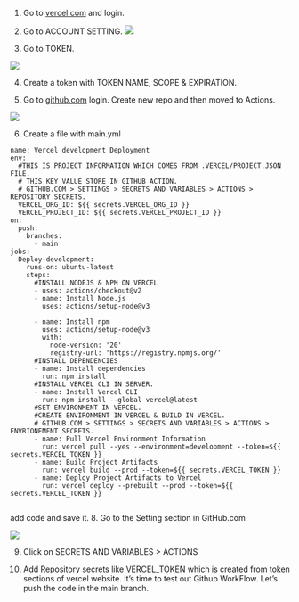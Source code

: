 
1. Go to [vercel.com](https://vercel.com) and login.
2. Go to ACCOUNT SETTING.
![](/images/Screenshot%202024-08-24%20at%2012.41.51 PM.png)

3.  Go to TOKEN.

![](/images/Screenshot%202024-08-24%20at%2012.48.03 PM.png)

4. Create a token with TOKEN NAME, SCOPE & EXPIRATION.

5. Go to [github.com](https://github.com) login. Create new repo and then moved to Actions.

![](/images/Screenshot%202024-08-24%20at%2012.52.26 PM.png)

6. Create a file with main.yml

```
name: Vercel development Deployment
env:
  #THIS IS PROJECT INFORMATION WHICH COMES FROM .VERCEL/PROJECT.JSON FILE.
  # THIS KEY VALUE STORE IN GITHUB ACTION. 
  # GITHUB.COM > SETTINGS > SECRETS AND VARIABLES > ACTIONS > REPOSITORY SECRETS.
  VERCEL_ORG_ID: ${{ secrets.VERCEL_ORG_ID }}
  VERCEL_PROJECT_ID: ${{ secrets.VERCEL_PROJECT_ID }}
on:
  push:
    branches:
      - main
jobs:
  Deploy-development:
    runs-on: ubuntu-latest
    steps:
      #INSTALL NODEJS & NPM ON VERCEL
      - uses: actions/checkout@v2
      - name: Install Node.js
        uses: actions/setup-node@v3

      - name: Install npm
        uses: actions/setup-node@v3
        with:
          node-version: '20'
          registry-url: 'https://registry.npmjs.org/'
      #INSTALL DEPENDENCIES
      - name: Install dependencies
        run: npm install  
      #INSTALL VERCEL CLI IN SERVER.
      - name: Install Vercel CLI
        run: npm install --global vercel@latest
      #SET ENVIRONMENT IN VERCEL. 
      #CREATE ENVIRONMENT IN VERCEL & BUILD IN VERCEL.
      # GITHUB.COM > SETTINGS > SECRETS AND VARIABLES > ACTIONS > ENVRIONEMENT SECRETS.
      - name: Pull Vercel Environment Information
        run: vercel pull --yes --environment=development --token=${{ secrets.VERCEL_TOKEN }}
      - name: Build Project Artifacts
        run: vercel build --prod --token=${{ secrets.VERCEL_TOKEN }}
      - name: Deploy Project Artifacts to Vercel  
        run: vercel deploy --prebuilt --prod --token=${{ secrets.VERCEL_TOKEN }} 
        
```

add code and save it.
8. Go to the Setting section in GitHub.com

![](/images/Screenshot%202024-08-24%20at%2012.52.26 PM.png)

9. Click on SECRETS AND VARIABLES > ACTIONS


10. Add Repository secrets like VERCEL_TOKEN which is created from token sections of vercel website.
It’s time to test out Github WorkFlow. Let’s push the code in the main branch.


